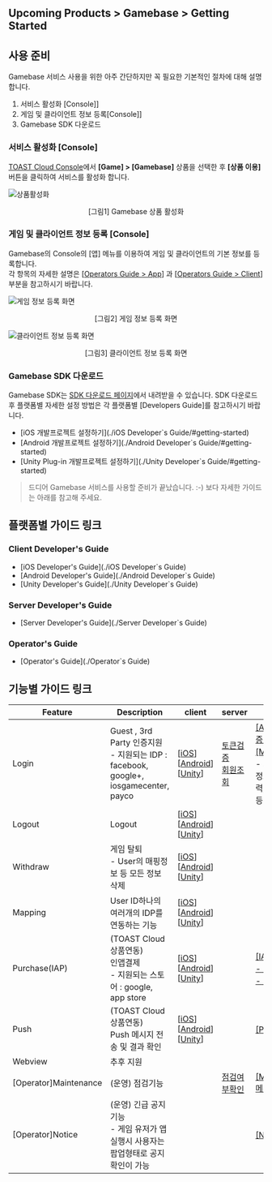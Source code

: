 ## Upcoming Products > Gamebase > Getting Started

## 사용 준비
Gamebase 서비스 사용을 위한 아주 간단하지만 꼭 필요한 기본적인 절차에 대해 설명합니다.

1. 서비스 활성화 [Console]]
2. 게임 및 클라이언트 정보 등록[Console]]
3. Gamebase SDK 다운로드

### 서비스 활성화 [Console]

[TOAST Cloud Console](http://console.cloud.toast.com)에서 **[Game] > [Gamebase]** 상품을 선택한 후 **[상품 이용]** 버튼을 클릭하여 서비스를 활성화 합니다.

![상품활성화](http://static.toastoven.net/prod_gamebase/GettingStarted/img_console_active_1.0.png)
<center>[그림1] Gamebase 상품 활성화</center>

### 게임 및 클라이언트 정보 등록 [Console]

Gamebase의 Console의 [앱] 메뉴를 이용하여 게임 및 클라이언트의 기본 정보를 등록합니다.<br>
각 항목의 자세한 설명은 [[Operators Guide > App](/Upcoming%20Products/Gamebase/Operator%60s%20Guide/#_3)] 과 [[Operators Guide > Client](/Upcoming%20Products/Gamebase/Operator%60s%20Guide/#_4)] 부분을 참고하시기 바랍니다.



![게임 정보 등록 화면](http://static.toastoven.net/prod_gamebase/GettingStarted/img_console_app_1.0.png)
<center>[그림2] 게임 정보 등록 화면</center>

![클라이언트 정보 등록 화면](http://static.toastoven.net/prod_gamebase/GettingStarted/img_console_client_1.0.png)
<center>[그림3] 클라이언트 정보 등록 화면</center>



### Gamebase SDK 다운로드

Gamebase SDK는 [SDK 다운로드 페이지](http://docs.cloud.toast.com/ko/Download/)에서 내려받을 수 있습니다.
SDK 다운로드 후 플랫폼별 자세한 설정 방법은 각 플랫폼별 [Developers Guide]를 참고하시기 바랍니다.

* [iOS 개발프로젝트 설정하기](./iOS Developer`s Guide/#getting-started)
* [Android 개발프로젝트 설정하기](./Android Developer`s Guide/#getting-started)
* [Unity Plug-in 개발프로젝트 설정하기](./Unity Developer`s Guide/#getting-started)

> 드디어 Gamebase 서비스를 사용할 준비가 끝났습니다. :-)
> 보다 자세한 가이드는 아래를 참고해 주세요.


## 플랫폼별 가이드 링크
### Client Developer's Guide
* [iOS Developer's Guide](./iOS Developer`s Guide)
* [Android Developer's Guide](./Android Developer`s Guide)
* [Unity Developer's Guide](./Unity Developer`s Guide)

### Server Developer's Guide
* [Server Developer's Guide](./Server Developer`s Guide)

### Operator's Guide
* [Operator's Guide](./Operator`s Guide)


## 기능별 가이드 링크

| Feature | Description | client | server  | console |
|--------|--------|--------|--------|--------|
| Login        | Guest , 3rd Party 인증지원  <br> - 지원되는 IDP : facebook, google+, iosgamecenter, payco      | [[iOS](/Upcoming%20Products/Gamebase/iOS%20Developer%60s%20Guide/#login)] [[Android](/Upcoming%20Products/Gamebase/Android%20Developer%60s%20Guide/#login)] [[Unity](/Upcoming%20Products/Gamebase/Unity%20Developer%60s%20Guide/#login)]  | [토큰검증](/Upcoming%20Products/Gamebase/Server%20Developer%60s%20Guide/#_5) <br> [회원조회](/Upcoming%20Products/Gamebase/Server%20Developer%60s%20Guide/#_7) |  [[App]메뉴의 인증정보설정](/Upcoming%20Products/Gamebase/Operator%60s%20Guide/#_3) <br> [[Member]메뉴](/Upcoming%20Products/Gamebase/Operator%60s%20Guide/#_11) <br> - 회원조회(기본정보, 로그인이력, 플레이타임 등) |
| Logout       |  Logout      | [[iOS](/Upcoming%20Products/Gamebase/iOS%20Developer%60s%20Guide/#logout)] [[Android](/Upcoming%20Products/Gamebase/Android%20Developer%60s%20Guide/#logout)] [[Unity](/Upcoming%20Products/Gamebase/Unity%20Developer%60s%20Guide/#logout)]| | |
| Withdraw       | 게임 탈퇴 <br> - User의 매핑정보 등 모든 정보 삭제     | [[iOS](/Upcoming%20Products/Gamebase/iOS%20Developer%60s%20Guide/#withdraw)] [[Android](/Upcoming%20Products/Gamebase/Android%20Developer%60s%20Guide/#withdraw)] [[Unity](/Upcoming%20Products/Gamebase/Unity%20Developer%60s%20Guide/#withdraw)]| | |
| Mapping       | User ID하나의 여러개의 IDP를 연동하는 기능      | [[iOS](/Upcoming%20Products/Gamebase/iOS%20Developer%60s%20Guide/#mapping)] [[Android](/Upcoming%20Products/Gamebase/Android%20Developer%60s%20Guide/#mapping)] [[Unity](/Upcoming%20Products/Gamebase/Unity%20Developer%60s%20Guide/#mapping)]| | |
| Purchase(IAP)       |  (TOAST Cloud 상품연동) <br> 인앱결제 <br> - 지원되는 스토어 : google, app store      | [[iOS](/Upcoming%20Products/Gamebase/iOS%20Developer%60s%20Guide/#purchase)] [[Android](/Upcoming%20Products/Gamebase/Android%20Developer%60s%20Guide/#purchase)] [[Unity](/Upcoming%20Products/Gamebase/Unity%20Developer%60s%20Guide/#purchase)]| | [[IAP]메뉴](/Upcoming%20Products/Gamebase/Operator%60s%20Guide/#_13)<br> [- 아이템 등록](/Upcoming%20Products/Gamebase/Operator%60s%20Guide/#_15) <br> [- 결제정보 조회](/Upcoming%20Products/Gamebase/Operator%60s%20Guide/#_16) |
| Push       | (TOAST Cloud 상품연동) <br> Push 메시지 전송 및 결과 확인      | [[iOS](/Upcoming%20Products/Gamebase/iOS%20Developer%60s%20Guide/#push)] [[Android](/Upcoming%20Products/Gamebase/Android%20Developer%60s%20Guide/#push)] [[Unity](/Upcoming%20Products/Gamebase/Unity%20Developer%60s%20Guide/#push)]| |[[Push]메뉴](/Upcoming%20Products/Gamebase/Operator%60s%20Guide/#_9) |
| Webview      | 추후 지원       |  | | |
| [Operator]Maintenance      | (운영) 점검기능       |  | [점검여부확인](/Upcoming%20Products/Gamebase/Server%20Developer%60s%20Guide/#_10) |  [[Maintenance]메뉴](/Upcoming%20Products/Gamebase/Operator%60s%20Guide/#_5) |
| [Operator]Notice      | (운영) 긴급 공지 기능 <br> - 게임 유저가 앱 실행시 사용자는 팝업형태로 공지 확인이 가능      | | | [[Notice]메뉴](/Upcoming%20Products/Gamebase/Operator%60s%20Guide/#_7) |
